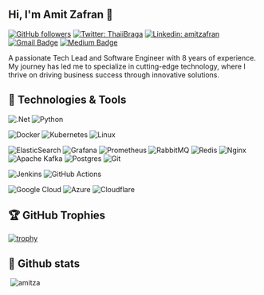 ## Hi, I'm Amit Zafran 👋

[![GitHub followers](https://img.shields.io/github/followers/amitza?label=Follow&style=social)](https://github.com/amitza) 
[![Twitter: ThaiiBraga](https://img.shields.io/twitter/follow/ZafranAmit?style=social)](https://twitter.com/ZafranAmit)
[![Linkedin: amitzafran](https://img.shields.io/badge/-amitzafran-blue?style=flat-square&logo=Linkedin&logoColor=white&link=https://www.linkedin.com/in/amit-zafran-b002a5a5/)](https://www.linkedin.com/in/amit-zafran-b002a5a5/)
[![Gmail Badge](https://img.shields.io/badge/Gmail-d14836?style=flat-square&logo=Gmail&logoColor=white&link=mailto:eeht1717@gmail.com)](mailto:aamita00@gmail.com)
[![Medium Badge](https://img.shields.io/badge/Medium-070301?style=flat-square&logo=Medium&logoColor=white&link=https://medium.com/@zafran)](https://medium.com/@zafran)

A passionate Tech Lead and Software Engineer with 8 years of experience. My journey has led me to specialize in cutting-edge technology, where I thrive on driving business success through innovative solutions.

## 🔧 Technologies & Tools

![.Net](https://img.shields.io/badge/.NET-5C2D91?style=for-the-badge&logo=.net&logoColor=white)
![Python](https://img.shields.io/badge/python-3670A0?style=for-the-badge&logo=python&logoColor=ffdd54)

![Docker](https://img.shields.io/badge/docker-%230db7ed.svg?style=for-the-badge&logo=docker&logoColor=white)
![Kubernetes](https://img.shields.io/badge/kubernetes-%23326ce5.svg?style=for-the-badge&logo=kubernetes&logoColor=white)
![Linux](https://img.shields.io/badge/Linux-FCC624?style=for-the-badge&logo=linux&logoColor=black)

![ElasticSearch](https://img.shields.io/badge/-ElasticSearch-005571?style=for-the-badge&logo=elasticsearch)
![Grafana](https://img.shields.io/badge/grafana-%23F46800.svg?style=for-the-badge&logo=grafana&logoColor=white)
![Prometheus](https://img.shields.io/badge/Prometheus-E6522C?style=for-the-badge&logo=Prometheus&logoColor=white)
![RabbitMQ](https://img.shields.io/badge/Rabbitmq-FF6600?style=for-the-badge&logo=rabbitmq&logoColor=white)
![Redis](https://img.shields.io/badge/redis-%23DD0031.svg?style=for-the-badge&logo=redis&logoColor=white)
![Nginx](https://img.shields.io/badge/nginx-%23009639.svg?style=for-the-badge&logo=nginx&logoColor=white)
![Apache Kafka](https://img.shields.io/badge/Apache%20Kafka-000?style=for-the-badge&logo=apachekafka)
![Postgres](https://img.shields.io/badge/postgres-%23316192.svg?style=for-the-badge&logo=postgresql&logoColor=white)
![Git](https://img.shields.io/badge/git-%23F05033.svg?style=for-the-badge&logo=git&logoColor=white)

![Jenkins](https://img.shields.io/badge/jenkins-%232C5263.svg?style=for-the-badge&logo=jenkins&logoColor=white)
![GitHub Actions](https://img.shields.io/badge/github%20actions-%232671E5.svg?style=for-the-badge&logo=githubactions&logoColor=white)

![Google Cloud](https://img.shields.io/badge/GoogleCloud-%234285F4.svg?style=for-the-badge&logo=google-cloud&logoColor=white)
![Azure](https://img.shields.io/badge/azure-%230072C6.svg?style=for-the-badge&logo=microsoftazure&logoColor=white)
![Cloudflare](https://img.shields.io/badge/Cloudflare-F38020?style=for-the-badge&logo=Cloudflare&logoColor=white)

## 🏆 GitHub Trophies

[![trophy](https://github-profile-trophy.vercel.app/?username=amitza&theme=nord&column=7)](https://github.com/amitza/github-profile-trophy)

## 📑 Github stats

<p>&nbsp;<img src="https://github-readme-stats.vercel.app/api?username=amitza&show_icons=true&locale=en" alt="amitza" /></p>
